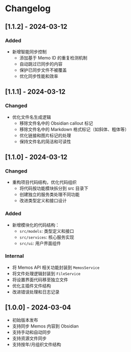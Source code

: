 # Changelog

## [1.1.2] - 2024-03-12

### Added
- 新增智能同步控制
  - 添加基于 Memo ID 的重复检测机制
  - 自动跳过已同步的内容
  - 保护已同步文件不被覆盖
  - 优化同步性能和效率

## [1.1.1] - 2024-03-12

### Changed
- 优化文件名生成逻辑
  - 移除文件名中的 Obsidian callout 标记
  - 移除文件名中的 Markdown 格式标记（如斜体、粗体等）
  - 优化链接和图片标记的处理
  - 保持文件名的简洁和可读性

## [1.1.0] - 2024-03-12

### Changed
- 重构项目代码结构，优化代码组织
  - 将代码按功能模块拆分到 src 目录下
  - 创建独立的服务类处理不同功能
  - 改进类型定义和接口设计

### Added
- 新增模块化的代码结构：
  - `src/models`: 类型定义和接口
  - `src/services`: 核心服务实现
  - `src/ui`: 用户界面组件

### Internal
- 将 Memos API 相关功能封装到 `MemosService`
- 将文件处理逻辑封装到 `FileService`
- 将设置界面代码移至独立文件
- 优化主插件文件结构
- 改进错误处理和日志记录

## [1.0.0] - 2024-03-04
- 初始版本发布
- 支持同步 Memos 内容到 Obsidian
- 支持手动和自动同步
- 支持资源文件同步
- 支持按年/月组织文件结构 